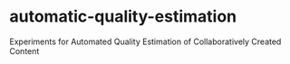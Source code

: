 # automatic-quality-estimation
Experiments for Automated Quality Estimation of Collaboratively Created Content
